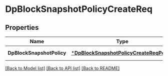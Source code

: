 # DpBlockSnapshotPolicyCreateReq

## Properties
Name | Type | Description | Notes
------------ | ------------- | ------------- | -------------
**DpBlockSnapshotPolicy** | [***DpBlockSnapshotPolicyCreateReqPolicy**](DpBlockSnapshotPolicyCreateReq_Policy.md) |  | [default to null]

[[Back to Model list]](../README.md#documentation-for-models) [[Back to API list]](../README.md#documentation-for-api-endpoints) [[Back to README]](../README.md)


